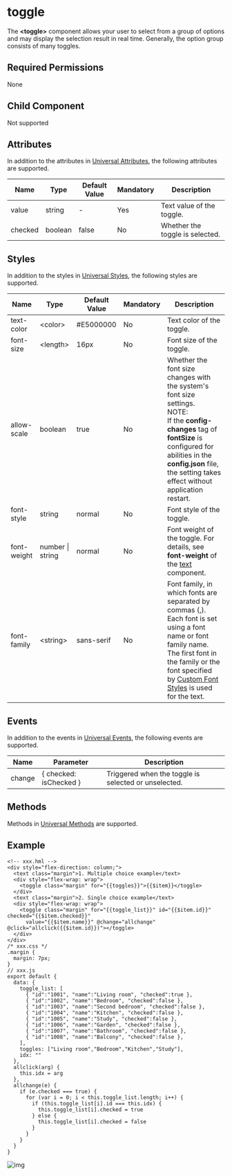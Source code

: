 # toggle

The **\<toggle>** component allows your user to select from a group of options and may display the selection result in real time. Generally, the option group consists of many toggles.

## Required Permissions

None

## Child Component

Not supported

## Attributes

In addition to the attributes in [Universal Attributes](js-components-common-attributes.md), the following attributes are supported.



| Name    | Type    | Default Value | Mandatory | Description                     |
| ------- | ------- | ------------- | --------- | ------------------------------- |
| value   | string  | -             | Yes       | Text value of the toggle.       |
| checked | boolean | false         | No        | Whether the toggle is selected. |

## Styles

In addition to the styles in [Universal Styles](js-components-common-styles.md), the following styles are supported.



| Name        | Type             | Default Value | Mandatory | Description                                                  |
| ----------- | ---------------- | ------------- | --------- | ------------------------------------------------------------ |
| text-color  | \<color>          | #E5000000     | No        | Text color of the toggle.                                    |
| font-size   | \<length>         | 16px          | No        | Font size of the toggle.                                     |
| allow-scale | boolean          | true          | No        | Whether the font size changes with the system's font size settings.<br/>NOTE:<br/>If the **config-changes** tag of **fontSize** is configured for abilities in the **config.json** file, the setting takes effect without application restart. |
| font-style  | string           | normal        | No        | Font style of the toggle.                                    |
| font-weight | number \| string | normal        | No        | Font weight of the toggle. For details, see **font-weight** of the [text](js-components-basic-text.md) component. |
| font-family | \<string>         | sans-serif    | No        | Font family, in which fonts are separated by commas (,). Each font is set using a font name or font family name. The first font in the family or the font specified by [Custom Font Styles](js-components-common-customizing-font.md) is used for the text. |

## Events

In addition to the events in [Universal Events](js-components-common-events.md), the following events are supported.



| Name   | Parameter              | Description                                          |
| ------ | ---------------------- | ---------------------------------------------------- |
| change | { checked: isChecked } | Triggered when the toggle is selected or unselected. |

## Methods

Methods in [Universal Methods](https://gitee.com/openharmony/docs/blob/OpenHarmony-3.1-Release/en/application-dev/reference/arkui-js/js-components-common-methods.md) are supported.

## Example

```
<!-- xxx.hml -->
<div style="flex-direction: column;">
  <text class="margin">1. Multiple choice example</text>
  <div style="flex-wrap: wrap">
    <toggle class="margin" for="{{toggles}}">{{$item}}</toggle>
  </div>
  <text class="margin">2. Single choice example</text>
  <div style="flex-wrap: wrap">
    <toggle class="margin" for="{{toggle_list}}" id="{{$item.id}}" checked="{{$item.checked}}" 
      value="{{$item.name}}" @change="allchange" @click="allclick({{$item.id}})"></toggle>
  </div>
</div>
/* xxx.css */
.margin {
  margin: 7px;
}
// xxx.js
export default {
  data: {
    toggle_list: [
      { "id":"1001", "name":"Living room", "checked":true },
      { "id":"1002", "name":"Bedroom", "checked":false },
      { "id":"1003", "name":"Second bedroom", "checked":false },
      { "id":"1004", "name":"Kitchen", "checked":false },
      { "id":"1005", "name":"Study", "checked":false },
      { "id":"1006", "name":"Garden", "checked":false },
      { "id":"1007", "name":"Bathroom", "checked":false },
      { "id":"1008", "name":"Balcony", "checked":false },
    ],
    toggles: ["Living room","Bedroom","Kitchen","Study"],
    idx: ""
  },
  allclick(arg) {
    this.idx = arg
  },
  allchange(e) {
    if (e.checked === true) {
      for (var i = 0; i < this.toggle_list.length; i++) {
        if (this.toggle_list[i].id === this.idx) {
          this.toggle_list[i].checked = true
        } else {
          this.toggle_list[i].checked = false
        }
      }
    }
  }
}
```

![img](figures/screenshot.png)